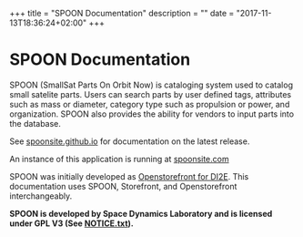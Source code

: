 +++
title = "SPOON Documentation"
description = ""
date = "2017-11-13T18:36:24+02:00"
+++

# SPOON Documentation

SPOON (SmallSat Parts On Orbit Now) is cataloging system used to catalog small satelite parts. Users can search parts by user defined tags, attributes such as mass or diameter, category type such as propulsion or power, and organization. SPOON also provides the ability for vendors to input parts into the database.

See [spoonsite.github.io](https://spoonsite.github.io) for documentation on the latest release.

An instance of this application is running at [spoonsite.com](https://spoonsite.com/openstorefront/login/index.html)

SPOON was initially developed as [Openstorefront for DI2E](https://github.com/di2e/openstorefront). This documentation uses SPOON, Storefront, and Openstorefront interchangeably.

**SPOON is developed by Space Dynamics Laboratory and is licensed under GPL V3 (See [NOTICE.txt](https://github.com/di2e/openstorefront/blob/STORE-587_report-history-lifecycle/NOTICE.txt)).**